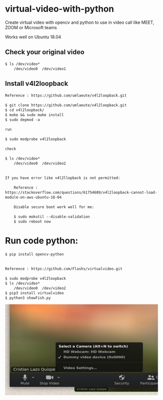 # virtual-video-with-python
Create virtual video with opencv and python to use in video call like MEET, ZOOM or Microsoft teams

Works well on Ubuntu 18.04

## Check your original video

    $ ls /dev/video*
        /dev/video0  /dev/video1


## Install v4l2loopback
    
    Reference : https://github.com/umlaeute/v4l2loopback.git

    $ git clone https://github.com/umlaeute/v4l2loopback.git
    $ cd v4l2loopback/
    $ make && sudo make install
    $ sudo depmod -a

    run 

    $ sudo modprobe v4l2loopback

    check

    $ ls /dev/video*
        /dev/video0  /dev/video2


    If you have error like v4l2llopback is not permitted:

        Reference : https://stackoverflow.com/questions/61754689/v4l2loopback-cannot-load-module-on-aws-ubuntu-18-04

        Disable secure boot work well for me:

        $ sudo mokutil --disable-validation 
        $ sudo reboot now


# Run code python:

    $ pip install opencv-python


    Reference : https://github.com/Flashs/virtualvideo.git

    $ sudo modprobe v4l2loopback
    $ ls /dev/video*
        /dev/video0  /dev/video2    
    $ pip3 install virtualvideo
    $ python3 showFish.py


<img src="new_virtual_camera.jpeg?raw=true" width="2500" height = "300"/>

